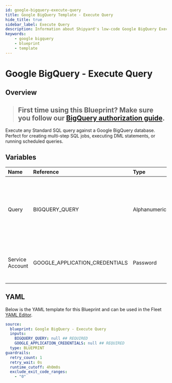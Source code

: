 ```yaml
---
id: google-bigquery-execute-query
title: Google BigQuery Template - Execute Query
hide_title: true
sidebar_label: Execute Query
description: Information about Shipyard's low-code Google BigQuery Execute Query blueprint. Execute any Standard SQL query against a Google BigQuery database. Perfect for creating multi-step SQL jobs, executing DML statements, or running scheduled queries.
keywords:
    - google bigquery
    - blueprint
    - template
---
```


# Google BigQuery - Execute Query

## Overview

> ## **First time using this Blueprint? Make sure you follow our [BigQuery authorization guide](https://www.shipyardapp.com/docs/blueprint-library/google-bigquery/google-bigquery-authorization/)**.

Execute any Standard SQL query against a Google BigQuery database. Perfect for creating multi-step SQL jobs, executing DML statements, or running scheduled queries.



## Variables

| Name            | Reference                      | Type         | Required           | Default | Options | Description                                                                      |
|:----------------|:-------------------------------|:-------------|:-------------------|:--------|:--------|:---------------------------------------------------------------------------------|
| Query           | BIGQUERY_QUERY                 | Alphanumeric | :white_check_mark: | -       | -       | Standard SQL query to be executed against BigQuery. Does not support Legacy SQL. |
| Service Account | GOOGLE_APPLICATION_CREDENTIALS | Password     | :white_check_mark: | -       | -       | JSON from a Google Cloud Service account key.                                    |


## YAML

Below is the YAML template for this Blueprint and can be used in the Fleet [YAML Editor](../../reference/fleets/yaml-editor.md).

```yaml
source:
  blueprint: Google BigQuery - Execute Query
  inputs:
    BIGQUERY_QUERY: null ## REQUIRED
    GOOGLE_APPLICATION_CREDENTIALS: null ## REQUIRED
  type: BLUEPRINT
guardrails:
  retry_count: 1
  retry_wait: 0s
  runtime_cutoff: 4h0m0s
  exclude_exit_code_ranges:
    - "0"
```
